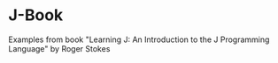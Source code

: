 # J-Book

Examples from book "Learning J: An Introduction to the J Programming Language" by Roger Stokes
